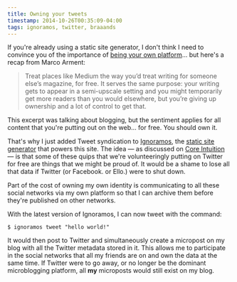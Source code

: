 ```yaml
---
title: Owning your tweets
timestamp: 2014-10-26T00:35:09-04:00
tags: ignoramos, twitter, braaands
---
```


If you're already using a static site generator, I don't think I need to
convince you of the importance of [being your own platform][marco]... but
here's a recap from Marco Arment:

[marco]: http://www.marco.org/2013/08/05/be-your-own-platform

> Treat places like Medium the way you’d treat writing for someone else’s
> magazine, for free. It serves the same purpose: your writing gets to appear in
> a semi-upscale setting and you might temporarily get more readers than you
> would elsewhere, but you’re giving up ownership and a lot of control to get
> that.

This excerpt was talking about blogging, but the sentiment applies for all
content that you're putting out on the web... for free. You should own it.

That's why I just added Tweet syndication to [Ignoramos][i], the [static site
generator][i] that powers this site. The idea — as discussed on [Core
Intuition][ci] — is that some of these quips that we're volunteeringly putting
on Twitter for free are things that we might be proud of. It would be a shame
to lose all that data if Twitter (or Facebook. or Ello.) were to shut down.

[i]: https://github.com/achan/ignoramos
[ci]: http://www.coreint.org/2014/10/episode-158-the-timeline-experience/

Part of the cost of owning my own identity is communicating to all these social
networks via my own platform so that I can archive them before they're
published on other networks.

With the latest version of Ignoramos, I can now tweet with the command:

```
$ ignoramos tweet "hello world!"
```

It would then post to Twitter and simultaneously create a micropost on my blog
with all the Twitter metadata stored in it. This allows me to participate in
the social networks that all my friends are on and own the data at the same
time. If Twitter were to go away, or no longer be the dominant microblogging
platform, all **my** microposts would still exist on my blog.
